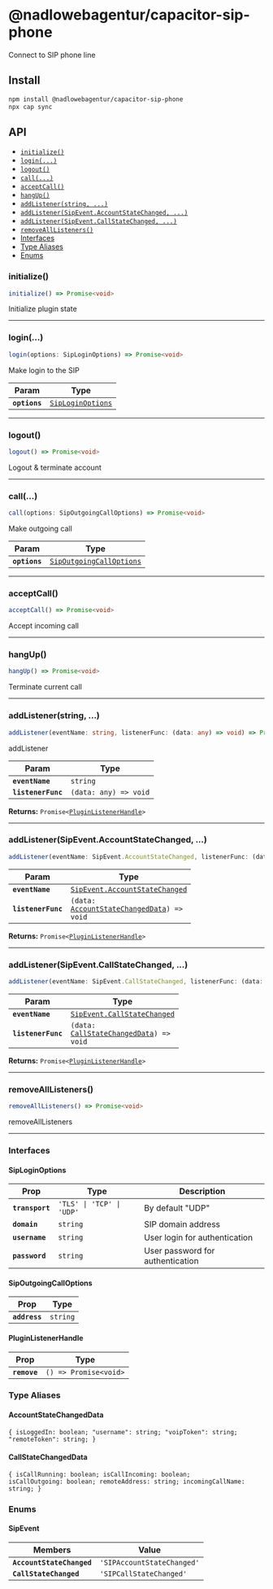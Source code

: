 # @nadlowebagentur/capacitor-sip-phone

Connect to SIP phone line

## Install

```bash
npm install @nadlowebagentur/capacitor-sip-phone
npx cap sync
```

## API

<docgen-index>

* [`initialize()`](#initialize)
* [`login(...)`](#login)
* [`logout()`](#logout)
* [`call(...)`](#call)
* [`acceptCall()`](#acceptcall)
* [`hangUp()`](#hangup)
* [`addListener(string, ...)`](#addlistenerstring)
* [`addListener(SipEvent.AccountStateChanged, ...)`](#addlistenersipeventaccountstatechanged)
* [`addListener(SipEvent.CallStateChanged, ...)`](#addlistenersipeventcallstatechanged)
* [`removeAllListeners()`](#removealllisteners)
* [Interfaces](#interfaces)
* [Type Aliases](#type-aliases)
* [Enums](#enums)

</docgen-index>

<docgen-api>
<!--Update the source file JSDoc comments and rerun docgen to update the docs below-->

### initialize()

```typescript
initialize() => Promise<void>
```

Initialize plugin state

--------------------


### login(...)

```typescript
login(options: SipLoginOptions) => Promise<void>
```

Make login to the SIP

| Param         | Type                                                        |
| ------------- | ----------------------------------------------------------- |
| **`options`** | <code><a href="#siploginoptions">SipLoginOptions</a></code> |

--------------------


### logout()

```typescript
logout() => Promise<void>
```

Logout & terminate account

--------------------


### call(...)

```typescript
call(options: SipOutgoingCallOptions) => Promise<void>
```

Make outgoing call

| Param         | Type                                                                      |
| ------------- | ------------------------------------------------------------------------- |
| **`options`** | <code><a href="#sipoutgoingcalloptions">SipOutgoingCallOptions</a></code> |

--------------------


### acceptCall()

```typescript
acceptCall() => Promise<void>
```

Accept incoming call

--------------------


### hangUp()

```typescript
hangUp() => Promise<void>
```

Terminate current call

--------------------


### addListener(string, ...)

```typescript
addListener(eventName: string, listenerFunc: (data: any) => void) => Promise<PluginListenerHandle>
```

addListener

| Param              | Type                                |
| ------------------ | ----------------------------------- |
| **`eventName`**    | <code>string</code>                 |
| **`listenerFunc`** | <code>(data: any) =&gt; void</code> |

**Returns:** <code>Promise&lt;<a href="#pluginlistenerhandle">PluginListenerHandle</a>&gt;</code>

--------------------


### addListener(SipEvent.AccountStateChanged, ...)

```typescript
addListener(eventName: SipEvent.AccountStateChanged, listenerFunc: (data: AccountStateChangedData) => void) => Promise<PluginListenerHandle>
```

| Param              | Type                                                                                           |
| ------------------ | ---------------------------------------------------------------------------------------------- |
| **`eventName`**    | <code><a href="#sipevent">SipEvent.AccountStateChanged</a></code>                              |
| **`listenerFunc`** | <code>(data: <a href="#accountstatechangeddata">AccountStateChangedData</a>) =&gt; void</code> |

**Returns:** <code>Promise&lt;<a href="#pluginlistenerhandle">PluginListenerHandle</a>&gt;</code>

--------------------


### addListener(SipEvent.CallStateChanged, ...)

```typescript
addListener(eventName: SipEvent.CallStateChanged, listenerFunc: (data: CallStateChangedData) => void) => Promise<PluginListenerHandle>
```

| Param              | Type                                                                                     |
| ------------------ | ---------------------------------------------------------------------------------------- |
| **`eventName`**    | <code><a href="#sipevent">SipEvent.CallStateChanged</a></code>                           |
| **`listenerFunc`** | <code>(data: <a href="#callstatechangeddata">CallStateChangedData</a>) =&gt; void</code> |

**Returns:** <code>Promise&lt;<a href="#pluginlistenerhandle">PluginListenerHandle</a>&gt;</code>

--------------------


### removeAllListeners()

```typescript
removeAllListeners() => Promise<void>
```

removeAllListeners

--------------------


### Interfaces


#### SipLoginOptions

| Prop            | Type                                 | Description                      |
| --------------- | ------------------------------------ | -------------------------------- |
| **`transport`** | <code>'TLS' \| 'TCP' \| 'UDP'</code> | By default "UDP"                 |
| **`domain`**    | <code>string</code>                  | SIP domain address               |
| **`username`**  | <code>string</code>                  | User login for authentication    |
| **`password`**  | <code>string</code>                  | User password for authentication |


#### SipOutgoingCallOptions

| Prop          | Type                |
| ------------- | ------------------- |
| **`address`** | <code>string</code> |


#### PluginListenerHandle

| Prop         | Type                                      |
| ------------ | ----------------------------------------- |
| **`remove`** | <code>() =&gt; Promise&lt;void&gt;</code> |


### Type Aliases


#### AccountStateChangedData

<code>{ isLoggedIn: boolean; "username": string; "voipToken": string; "remoteToken": string; }</code>


#### CallStateChangedData

<code>{ isCallRunning: boolean; isCallIncoming: boolean; isCallOutgoing: boolean; remoteAddress: string; incomingCallName: string; }</code>


### Enums


#### SipEvent

| Members                   | Value                                 |
| ------------------------- | ------------------------------------- |
| **`AccountStateChanged`** | <code>'SIPAccountStateChanged'</code> |
| **`CallStateChanged`**    | <code>'SIPCallStateChanged'</code>    |

</docgen-api>
